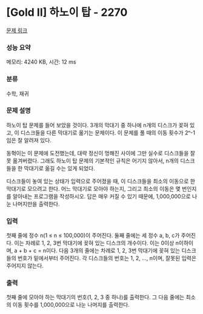 # [Gold II] 하노이 탑 - 2270 

[문제 링크](https://www.acmicpc.net/problem/2270) 

### 성능 요약

메모리: 4240 KB, 시간: 12 ms

### 분류

수학, 재귀

### 문제 설명

<p>하노이 탑 문제를 들어 보았을 것이다. 3개의 막대기 중 하나에 n개의 디스크가 꽂혀 있고, 이 디스크들을 다른 막대기로 옮기는 문제이다. 이 문제를 풀 때의 이동 횟수가 2ⁿ-1임은 잘 알려져 있다.</p>

<p>동혁이는 이 문제에 도전했는데, 대략 정신이 멍해진 사이에 그만 실수로 디스크들을 잘못 옮겨버렸다. 그래도 하노이 탑 문제의 기본적인 규칙은 어기지 않아서, n개의 디스크들을 한 막대기로 옮길 수는 있게 되었다.</p>

<p>디스크들이 놓여 있는 상태가 입력으로 주어졌을 때, 이 디스크들을 최소의 이동으로 한 막대기로 모으려고 한다. 어느 막대기로 모아야 하는지, 그리고 최소의 이동은 몇 번인지를 알아내는 프로그램을 작성하시오. 답은 매우 커질 수 있기 때문에, 1,000,000으로 나눈 나머지만을 출력한다.</p>

### 입력 

 <p>첫째 줄에 정수 n(1 ≤ n ≤ 100,000)이 주어진다. 둘째 줄에는 세 정수 a, b, c가 주어진다. 이는 차례로 1, 2, 3번 막대기에 꽂혀 있는 디스크의 개수이다. 이는 0이상 n이하이며, a + b + c = n이다. 다음 3개의 줄에는 차례로 1, 2, 3번 막대기에 꽂혀 있는 디스크들의 번호가 밑에서부터 주어진다. 각 디스크들의 번호는 1, 2, …, n이며, 잘못된 입력은 주어지지 않는다.</p>

### 출력 

 <p>첫째 줄에 모아야 하는 막대기의 번호(1, 2, 3 중 하나)를 출력한다. 그 다음 줄에는 최소의 이동 횟수를 1,000,000으로 나눈 나머지를 출력한다.</p>


